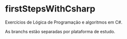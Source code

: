 # firstStepsWithCsharp
Exercícios de Lógica de Programação e algoritmos em C#.

As branchs estão separadas por plataforma de estudo.
